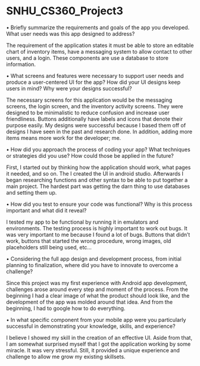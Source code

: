 # SNHU_CS360_Project3


•	Briefly summarize the requirements and goals of the app you developed. What user needs was this app designed to address?

The requirement of the application states it must be able to store an editable chart of inventory items, have a messaging system to allow contact to other users, and a login. These components are use a database to store information. 

•	What screens and features were necessary to support user needs and produce a user-centered UI for the app? How did your UI designs keep users in mind? Why were your designs successful?

The necessary screens for this application would be the messaging screens, the login screen, and the inventory activity screens. They were designed to be minimalistic to reduce confusion and increase user friendliness. Buttons additionally have labels and icons that denote their purpose easily. My designs were successful because I based them off of designs I have seen in the past and research done. In addition, adding more items means more work for the developer; me.

•	How did you approach the process of coding your app? What techniques or strategies did you use? How could those be applied in the future?

First, I started out by thinking how the application should work, what pages it needed, and so on. The I created the UI in android studio. Afterwards I began researching functions and other syntax to be able to put together a main project. The hardest part was getting the darn thing to use databases and setting them up. 

•	How did you test to ensure your code was functional? Why is this process important and what did it reveal?

I tested my app to be functional by running it in emulators and environments.  The testing process is highly important to work out bugs. It was very important to me because I found a lot of bugs. Buttons that didn’t work, buttons that started the wrong procedure, wrong images, old placeholders still being used, etc…

•	Considering the full app design and development process, from initial planning to finalization, where did you have to innovate to overcome a challenge?

Since this project was my first experience with Android app development, challenges arose around every step and moment of the process. From the beginning I had a clear image of what the product should look like, and the development of the app was molded around that idea. And from the beginning, I had to google how to do everything.

•	In what specific component from your mobile app were you particularly successful in demonstrating your knowledge, skills, and experience?

I believe I showed my skill in the creation of an effective UI. Aside from that, I am somewhat surprised myself that I got the application working by some miracle. It was very stressful. Still, it provided a unique experience and challenge to allow me grow my existing skillsets.
